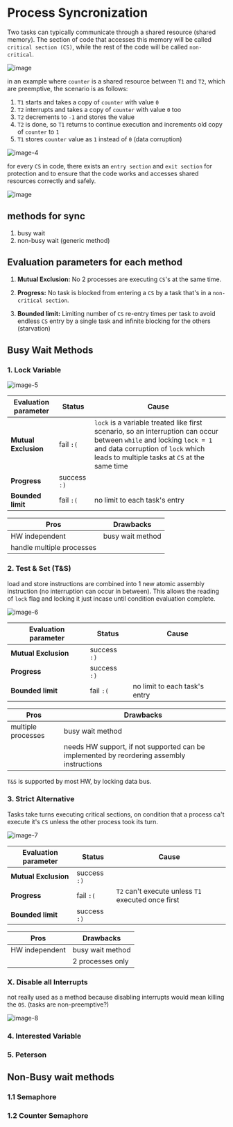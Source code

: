 # Process Syncronization

Two tasks can typically communicate through a shared resource (shared memory). The section of code that accesses this memory will be called `critical section (CS)`, while the rest of the code will be called `non-critical`.

![image](https://github.com/yasminEzF/Notes/assets/109252157/2ba1fd91-8f0e-483f-b442-209f1ec119e7)

in an example where `counter` is a shared resource between `T1` and `T2`, which are preemptive, the scenario is as follows:

1. `T1` starts and takes a copy of `counter` with value `0`
2. `T2` interrupts and takes a copy of `counter` with value `0` too
3. `T2` decrements to `-1` and stores the value
4. `T2` is done, so `T1` returns to continue execution and increments old copy of `counter` to `1`
5. `T1` stores `counter` value as `1` instead of `0` (data corruption)

![image-4](https://github.com/yasminEzF/Notes/assets/109252157/2bde596f-c835-4d0b-8068-65bb9981b17c)

for every `CS` in code, there exists an `entry section` and `exit section` for protection and to ensure that the code works and accesses shared resources correctly and safely.

![image](https://github.com/yasminEzF/Notes/assets/109252157/723470ac-f3db-49d7-a5c4-be37af7f68be)

## methods for sync

1. busy wait
2. non-busy wait (generic method)

## Evaluation parameters for each method

1. **Mutual Exclusion:** No 2 processes are executing `CS`'s at the same time.

1. **Progress:** No task is blocked from entering a `CS` by a task that's in a `non-critical section`.

1. **Bounded limit:** Limiting number of `CS` re-entry times per task to avoid endless `CS` entry by a single task and infinite blocking for the others (starvation)

## Busy Wait Methods

### 1. Lock Variable

![image-5](https://github.com/yasminEzF/Notes/assets/109252157/2ba71601-321c-40ae-8f12-050542d8d2a0)

|Evaluation parameter | Status | Cause
|---------|----------|---------
|**Mutual Exclusion** | fail `:(` | `lock` is a variable treated like first scenario, so an interruption can occur between `while` and locking `lock = 1` and data corruption of `lock` which leads to multiple tasks at `CS` at the same time
|**Progress**| success `:)` |
|**Bounded limit** | fail `:(` | no limit to each task's entry

|Pros | Drawbacks
|---------|----------
| HW independent | busy wait method
| handle multiple processes |

### 2. Test & Set (T&S)

load and store instructions are combined into 1 new atomic assembly instruction (no interruption can occur in between). This allows the reading of `lock` flag and locking it just incase until condition evaluation complete.

![image-6](https://github.com/yasminEzF/Notes/assets/109252157/183ba5ed-e2e9-4489-a58b-9c7033ddfa0d)

|Evaluation parameter | Status | Cause
|---------|----------|---------
|**Mutual Exclusion** | success `:)` |
|**Progress**| success `:)` |
|**Bounded limit** | fail `:(` | no limit to each task's entry

|Pros | Drawbacks
|---------|----------
| multiple processes | busy wait method
|  | needs HW support, if not supported can be implemented by reordering assembly instructions

`T&S` is supported by most HW, by locking data bus.

### 3. Strict Alternative

Tasks take turns executing critical sections, on condition that a process ca't execute it's `CS` unless the other process took its turn.

![image-7](https://github.com/yasminEzF/Notes/assets/109252157/2fd2c30a-3f10-4308-8c6b-f8f2c61421c2)

|Evaluation parameter | Status | Cause
|---------|----------|---------
|**Mutual Exclusion** | success `:)` |
|**Progress**| fail `:(` | `T2` can't execute unless `T1` executed once first
|**Bounded limit** | success `:)` |

|Pros | Drawbacks
|---------|----------
| HW independent | busy wait method
|  | 2 processes only

### X. Disable all Interrupts

not really used as a method because disabling interrupts would mean killing the `OS`. (tasks are non-preemptive?)

![image-8](https://github.com/yasminEzF/Notes/assets/109252157/6c298406-2428-4afb-8614-8da49e2a89ce)

### 4. Interested Variable

### 5. Peterson

## Non-Busy wait methods

### 1.1 Semaphore

### 1.2 Counter Semaphore
